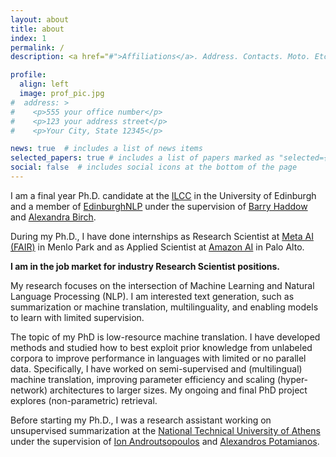 ```yaml
---
layout: about
title: about
index: 1
permalink: /
description: <a href="#">Affiliations</a>. Address. Contacts. Moto. Etc.

profile:
  align: left
  image: prof_pic.jpg
#  address: >
#    <p>555 your office number</p>
#    <p>123 your address street</p>
#    <p>Your City, State 12345</p>

news: true  # includes a list of news items
selected_papers: true # includes a list of papers marked as "selected={true}"
social: false  # includes social icons at the bottom of the page
---
```


I am a final year Ph.D. candidate at the [ILCC](http://web.inf.ed.ac.uk/ilcc) in the University of Edinburgh
and a member of [EdinburghNLP](https://edinburghnlp.inf.ed.ac.uk/)
under the supervision of [Barry Haddow](http://homepages.inf.ed.ac.uk/bhaddow/)
and [Alexandra Birch](http://homepages.inf.ed.ac.uk/abmayne/).

During my Ph.D., I have done internships as Research Scientist at [Meta AI (FAIR)](https://ai.facebook.com/)
in Menlo Park and as Applied Scientist at [Amazon AI](https://www.amazon.science/) in Palo Alto.

**I am in the job market for industry Research Scientist positions.**

My research focuses on the intersection of Machine Learning and Natural Language Processing (NLP).
I am interested text generation, such as summarization or machine translation, multilinguality, 
and enabling models to learn with limited supervision.

The topic of my PhD is low-resource machine translation. I have developed methods and studied how to best exploit prior
knowledge from unlabeled corpora to improve performance in languages with limited or no parallel data. 
Specifically, I have worked on semi-supervised and (multilingual) machine translation, 
improving parameter efficiency and scaling (hyper-network) architectures to larger sizes. 
My ongoing and final PhD project explores (non-parametric) retrieval.

Before starting my Ph.D., I was a research assistant working on unsupervised summarization at
the [National Technical University of Athens](https://www.ntua.gr/en/)
under the supervision of [Ion Androutsopoulos](http://www2.aueb.gr/users/ion/)
and [Alexandros Potamianos](https://slp.cs.ece.ntua.gr/potam/).